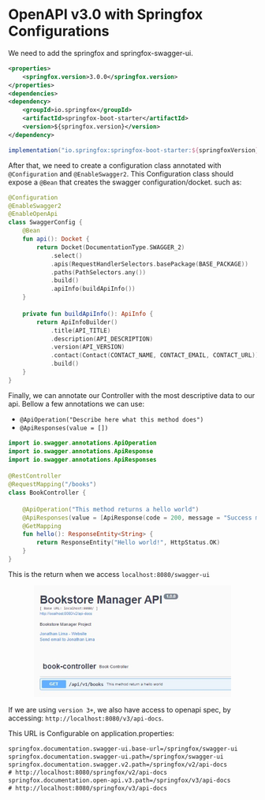 # OpenAPI v3.0 with Springfox Configurations

We need to add the springfox and springfox-swagger-ui.

```xml
<properties>
    <springfox.version>3.0.0</springfox.version>
</properties>
<dependencies>
<dependency>
    <groupId>io.springfox</groupId>
    <artifactId>springfox-boot-starter</artifactId>
    <version>${springfox.version}</version>
</dependency>
```

```groovy
implementation("io.springfox:springfox-boot-starter:${springfoxVersion}")
```

After that, we need to create a configuration class annotated with `@Configuration` and `@EnableSwagger2`. This
Configuration class should expose a `@Bean` that creates the swagger configuration/docket. such as:

```kotlin
@Configuration
@EnableSwagger2
@EnableOpenApi
class SwaggerConfig {
    @Bean
    fun api(): Docket {
        return Docket(DocumentationType.SWAGGER_2)
            .select()
            .apis(RequestHandlerSelectors.basePackage(BASE_PACKAGE))
            .paths(PathSelectors.any())
            .build()
            .apiInfo(buildApiInfo())
    }

    private fun buildApiInfo(): ApiInfo {
        return ApiInfoBuilder()
            .title(API_TITLE)
            .description(API_DESCRIPTION)
            .version(API_VERSION)
            .contact(Contact(CONTACT_NAME, CONTACT_EMAIL, CONTACT_URL))
            .build()
    }
}
```

Finally, we can annotate our Controller with the most descriptive data to our api. Bellow a few annotations we can use:

- `@ApiOperation("Describe here what this method does")`
- `@ApiResponses(value = [])`

```kotlin
import io.swagger.annotations.ApiOperation
import io.swagger.annotations.ApiResponse
import io.swagger.annotations.ApiResponses

@RestController
@RequestMapping("/books")
class BookController {

    @ApiOperation("This method returns a hello world")
    @ApiResponses(value = [ApiResponse(code = 200, message = "Success method return")])
    @GetMapping
    fun hello(): ResponseEntity<String> {
        return ResponseEntity("Hello world!", HttpStatus.OK)
    }
}
```

This is the return when we access `localhost:8080/swagger-ui`

<p align="center"> <img src="../assets/swagger-v2.jpg" width=400/> </p>

If we are using `version 3+`, we also have access to openapi spec, by accessing:
``http://localhost:8080/v3/api-docs``.

This URL is Configurable on application.properties:
```properties
springfox.documentation.swagger-ui.base-url=/springfox/swagger-ui
springfox.documentation.swagger-ui.path=/springfox/swagger-ui
springfox.documentation.swagger.v2.path=/springfox/v2/api-docs
# http://localhost:8080/springfox/v2/api-docs
springfox.documentation.open-api.v3.path=/springfox/v3/api-docs
# http://localhost:8080/springfox/v3/api-docs
```